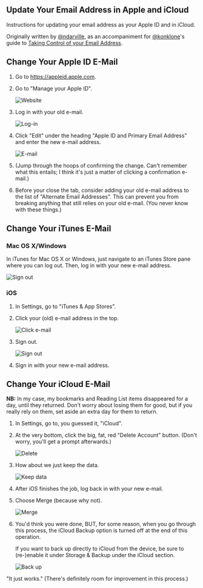 ## Update Your Email Address in Apple and iCloud

Instructions for updating your email address as your Apple ID and in iCloud.

Originally written by [@ndarville](https://github.com/ndarville), as an accompaniment for [@konklone](/konklone)'s guide to [Taking Control of your Email Address](https://konklone.com/post/take-control-of-your-email-address).

## Change Your Apple ID E-Mail

1. Go to <https://appleid.apple.com>.

2. Go to "Manage your Apple ID".

    ![Website](./screenshots/1-apple-id/1-website.png)

3. Log in with your old e-mail.

    ![Log-in](./screenshots/1-apple-id/2-login.png)

4. Click "Edit" under the heading "Apple ID and Primary Email Address" and enter the new e-mail address.

    ![E-mail](./screenshots/1-apple-id/3-email.png)

5. (Jump through the hoops of confirming the change. Can't remember what this entails; I think it's just a matter of clicking a confirmation e-mail.)

6. Before your close the tab, consider adding your old e-mail address to the list of "Alternate Email Addresses". This can prevent you from breaking anything that still relies on your old e-mail. (You never know with these things.)

## Change Your iTunes E-Mail

### Mac OS X/Windows

In iTunes for Mac OS X or Windows, just navigate to an iTunes Store pane where you can log out. Then, log in with your new e-mail address.

![Sign out](./screenshots/2-itunes-mac-windows/signout.png)

### iOS

1. In Settings, go to "iTunes & App Stores".

2. Click your (old) e-mail address in the top.

    ![Click e-mail](./screenshots/3-itunes-ios/1-info.png)

3. Sign out.

    ![Sign out](./screenshots/3-itunes-ios/2-signout.png)

4. Sign in with your new e-mail address.

## Change Your iCloud E-Mail

**NB:** In my case, my bookmarks and Reading List items disappeared for a day, until they returned. Don't worry about losing them for good, but if you really rely on them, set aside an extra day for them to return.

1. In Settings, go to, you guessed it, "iCloud".

2. At the very bottom, click the big, fat, red "Delete Account" button. (Don't worry, you'll get a prompt afterwards.)

    ![Delete](./screenshots/4-icloud/1-delete.png)

3. How about we just keep the data.

    ![Keep data](./screenshots/4-icloud/2-delete-prompt.png)

4. After iOS finishes the job, log back in with your new e-mail.

5. Choose Merge (because why not).

    ![Merge](./screenshots/4-icloud/3-merge.png)

6. You'd think you were done, BUT, for some reason, when you go through this process, the iCloud Backup option is turned off at the end of this operation.

    If you want to back up directly to iCloud from the device, be sure to (re-)enable it under Storage & Backup under the iCloud section.

    ![Back up](./screenshots/4-icloud/4-backup.png)

"It just works." (There's definitely room for improvement in this process.)
